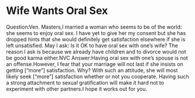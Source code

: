 # Wife Wants Oral Sex

Question:Ven. Masters,I married a woman who seems to be of the world: she seems to enjoy oral sex. I have yet to give her my consent but she has dropped hints that she would definitely get satisfaction elsewhere if she is left unsatisfied. ​May I ask: Is it OK to have oral sex with one’s wife? The reason I ask is because we already have children and to divorce would not be good karma either.​NVC      Answer:Having oral sex with one’s spouse is not an offense.However, I fear that your marriage will not last if she insists on getting [“more”] satisfaction. Why? With such an attitude, she will most likely seek [“more”] satisfaction whether or not you cooperate. Having such a strong attachment to sexual gratification will make it hard not to experiment with other partners.​I hope it works out for you.